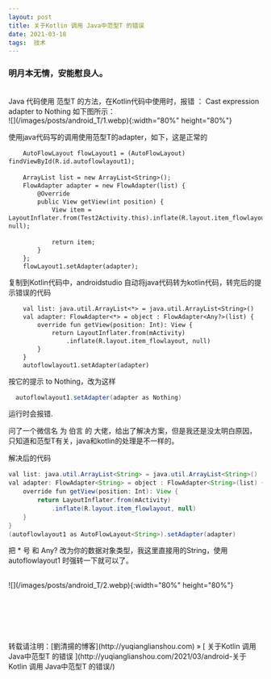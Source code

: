 ```yaml
---
layout: post  
title: 关于Kotlin 调用 Java中范型T 的错误
date: 2021-03-18  
tags:  技术
---
```

### 明月本无情，安能慰良人。
<br/> 
Java 代码使用 范型T 的方法，在Kotlin代码中使用时，报错 ：  Cast expression adapter to Nothing   
如下图所示：

<br/>
![](/images/posts/android_T/1.webp){:width="80%" height="80%"}  
<br/>

使用java代码写的调用使用范型T的adapter，如下，这是正常的  

        
        AutoFlowLayout flowLayout1 = (AutoFlowLayout) findViewById(R.id.autoflowlayout1);

        ArrayList list = new ArrayList<String>();
        FlowAdapter adapter = new FlowAdapter(list) {
            @Override
            public View getView(int position) {
                View item = LayoutInflater.from(Test2Activity.this).inflate(R.layout.item_flowlayout, null);

                return item;
            }
        };
        flowLayout1.setAdapter(adapter);



复制到Kotlin代码中，androidstudio 自动将java代码转为kotlin代码，转完后的提示错误的代码  

        val list: java.util.ArrayList<*> = java.util.ArrayList<String>()
        val adapter: FlowAdapter<*> = object : FlowAdapter<Any?>(list) {
            override fun getView(position: Int): View {
                return LayoutInflater.from(mActivity)
                    .inflate(R.layout.item_flowlayout, null)
            }
        }
        autoflowlayout1.setAdapter(adapter)

按它的提示 to Nothing，改为这样      

```java
  autoflowlayout1.setAdapter(adapter as Nothing)  
```
运行时会报错.  

问了一个微信名 为 伯言 的 大佬，给出了解决方案，但是我还是没太明白原因，只知道和范型T有关，java和kotlin的处理是不一样的。 

解决后的代码  

```java
val list: java.util.ArrayList<String> = java.util.ArrayList<String>()
val adapter: FlowAdapter<String> = object : FlowAdapter<String>(list) {
    override fun getView(position: Int): View {
        return LayoutInflater.from(mActivity)
            .inflate(R.layout.item_flowlayout, null)
    }
}
(autoflowlayout1 as AutoFlowLayout<String>).setAdapter(adapter)
```
把 * 号 和 Any? 改为你的数据对象类型，我这里直接用的String，使用 autoflowlayout1 时强转一下就可以了。

<br/>
![](/images/posts/android_T/2.webp){:width="80%" height="80%"}  
<br/>




<br/> 
<br/> 
<br/> 
<br/> 
<br/> 
<br/> 
转载请注明：[劉清揚的博客](http://yuqianglianshou.com) » [ 关于Kotlin 调用 Java中范型T 的错误 ](http://yuqianglianshou.com/2021/03/android-关于Kotlin 调用 Java中范型T 的错误/)  
<br/>